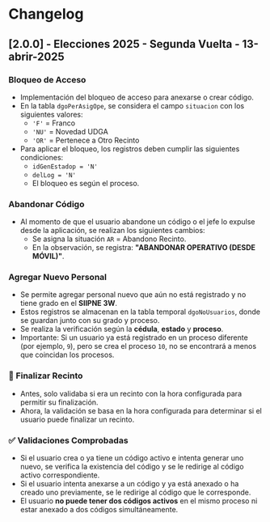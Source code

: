# Changelog

## [2.0.0] - Elecciones 2025 - Segunda Vuelta - 13-abrir-2025

### Bloqueo de Acceso
- Implementación del bloqueo de acceso para anexarse o crear código.
- En la tabla `dgoPerAsigOpe`, se considera el campo `situacion` con los siguientes valores:
  - `'F'` = Franco  
  - `'NU'` = Novedad UDGA  
  - `'OR'` = Pertenece a Otro Recinto  
- Para aplicar el bloqueo, los registros deben cumplir las siguientes condiciones:
  - `idGenEstadop = 'N'`
  - `delLog = 'N'`
  - El bloqueo es según el proceso.

### Abandonar Código
- Al momento de que el usuario abandone un código o el jefe lo expulse desde la aplicación, se realizan los siguientes cambios:
  - Se asigna la situación `AR` = Abandono Recinto.  
  - En la observación, se registra: **"ABANDONAR OPERATIVO (DESDE MÓVIL)"**.

### Agregar Nuevo Personal
- Se permite agregar personal nuevo que aún no está registrado y no tiene grado en el **SIIPNE 3W**.
- Estos registros se almacenan en la tabla temporal `dgoNoUsuarios`, donde se guardan junto con su grado y proceso.
- Se realiza la verificación según la **cédula**, **estado** y **proceso**.
- Importante: Si un usuario ya está registrado en un proceso diferente (por ejemplo, `9`), pero se crea el proceso `10`, no se encontrará a menos que coincidan los procesos.

### 🚀 Finalizar Recinto
- Antes, solo validaba si era un recinto con la hora configurada para permitir su finalización.
- Ahora, la validación se basa en la hora configurada para determinar si el usuario puede finalizar un recinto.

### ✅ Validaciones Comprobadas
- Si el usuario crea o ya tiene un código activo e intenta generar uno nuevo, se verifica la existencia del código y se le redirige al código activo correspondiente.
- Si el usuario intenta anexarse a un código y ya está anexado o ha creado uno previamente, se le redirige al código que le corresponde.
- El usuario **no puede tener dos códigos activos** en el mismo proceso ni estar anexado a dos códigos simultáneamente.